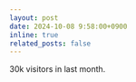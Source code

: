 ```yaml
---
layout: post
date: 2024-10-08 9:58:00+0900
inline: true
related_posts: false
---
```

30k visitors in last month.